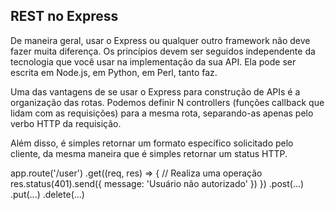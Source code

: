 ## REST no Express

De maneira geral, usar o Express ou qualquer outro framework não deve fazer muita diferença. Os princípios devem ser seguidos independente da tecnologia que você usar na implementação da sua API. Ela pode ser escrita em Node.js, em Python, em Perl, tanto faz.

Uma das vantagens de se usar o Express para construção de APIs é a organização das rotas. Podemos definir N controllers (funções callback que lidam com as requisições) para a mesma rota, separando-as apenas pelo verbo HTTP da requisição.

Além disso, é simples retornar um formato específico solicitado pelo cliente, da mesma maneira que é simples retornar um status HTTP.

app.route('/user')
  .get((req, res) => {
    // Realiza uma operação
    res.status(401).send({
      message: 'Usuário não autorizado'
    })
  })
  .post(...)
  .put(...)
  .delete(...)